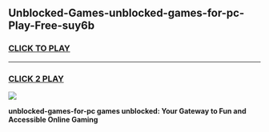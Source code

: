 
## Unblocked-Games-unblocked-games-for-pc-Play-Free-suy6b
<h3>
<a href="https://premium76.site?title=unblocked-games-for-pc&ref=18A1">CLICK TO PLAY</a></h3>
<hr>

<h3>
<a href="https://premium76.site?title=unblocked-games-for-pc&ref=18A1">CLICK 2 PLAY</a>
  
</h3>

<a href="https://premium76.site?title=unblocked-games-for-pc&ref=18A1"><img src="https://clearcache.store/games.png"></a>


**unblocked-games-for-pc games unblocked: Your Gateway to Fun and Accessible Online Gaming**
